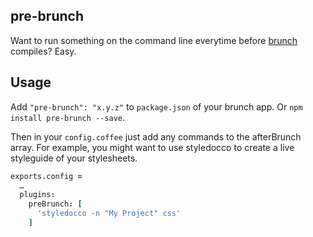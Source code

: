 ## pre-brunch
Want to run something on the command line everytime before [brunch](http://brunch.io) compiles? Easy.

## Usage
Add `"pre-brunch": "x.y.z"` to `package.json` of your brunch app.
Or `npm install pre-brunch --save`.

Then in your `config.coffee` just add any commands to the afterBrunch array.
For example, you might want to use styledocco to create a live styleguide of your stylesheets.

```coffeescript
exports.config =
  …
  plugins:
    preBrunch: [
      'styledocco -n "My Project" css'
    ]
```
